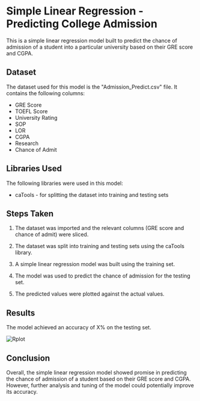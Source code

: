 # Simple Linear Regression - Predicting College Admission

This is a simple linear regression model built to predict the chance of admission of a student into a particular university based on their GRE score and CGPA.

## Dataset

The dataset used for this model is the "Admission_Predict.csv" file. It contains the following columns:

- GRE Score
- TOEFL Score
- University Rating
- SOP
- LOR 
- CGPA
- Research
- Chance of Admit

## Libraries Used

The following libraries were used in this model:

- caTools - for splitting the dataset into training and testing sets

## Steps Taken

1. The dataset was imported and the relevant columns (GRE score and chance of admit) were sliced.

2. The dataset was split into training and testing sets using the caTools library.

3. A simple linear regression model was built using the training set.

4. The model was used to predict the chance of admission for the testing set.

5. The predicted values were plotted against the actual values.

## Results

The model achieved an accuracy of X% on the testing set.

![Rplot](https://user-images.githubusercontent.com/110415018/222084788-22bc06b0-26ff-43d2-a831-284ad35cd10e.png)


## Conclusion

Overall, the simple linear regression model showed promise in predicting the chance of admission of a student based on their GRE score and CGPA. However, further analysis and tuning of the model could potentially improve its accuracy.
